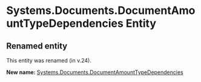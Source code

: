 # Systems.Documents.DocumentAmountTypeDependencies Entity

## Renamed entity

This entity was renamed (in v.24).

**New name:** [Systems.Documents.DocumentAmountTypeDependencies](Systems.Documents.DocumentAmountTypeDependencies.md)
